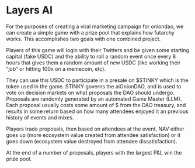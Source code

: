 # Layers AI

For the purposes of creating a viral marketing campaign for oniondao, we can create a simple game with a prize pool that explains how futarchy works. This accomplishes two goals with one combined project.

Players of this game will login with their Twitters and be given some starting capital (fake USDC) and the ability to roll a random event once every 8 hours that gives them a random amount of new USDC (like working their “job” or hitting 100x on a memecoin, etc).

They can use this USDC to participate in a presale on \$STINKY which is the token used in the game. STINKY governs the aiOnionDAO, and is used to vote on decision markets on what proposals the DAO should undergo. Proposals are randomly generated by an automated Game Master (LLM). Each proposal usually costs some amount of $ from the DAO treasury, and results in some return based on how many attendees enjoyed it an previous history of events and mixes.

Players trade proposals, then based on attendees at the event, NAV either goes up (more ecosystem value created from attendee satisfaction) or it goes down (ecosystem value destroyed from attendee dissatisfaction).

At the end of a number of proposals, players with the largest P&L win the prize pool.

